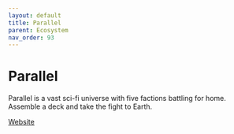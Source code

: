 ```yaml
---
layout: default
title: Parallel
parent: Ecosystem
nav_order: 93
---
```

# Parallel

Parallel is a vast sci-fi universe with five factions battling for home. Assemble a deck and take the fight to Earth.

[Website](https://parallel.life/)
